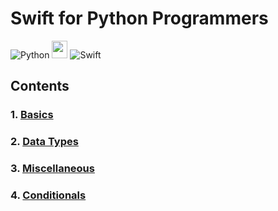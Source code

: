 # Swift for Python Programmers

![Python](https://img.shields.io/badge/python-3670A0?style=for-the-badge&logo=python&logoColor=ffdd54) <img src="https://png.pngtree.com/png-clipart/20190705/original/pngtree-vector-right-arrow-icon-png-image_4231911.jpg" width="25" height="28" /> ![Swift](https://img.shields.io/badge/swift-F54A2A?style=for-the-badge&logo=swift&logoColor=white)

## Contents

### 1. [Basics](./sections/basics-01.md)

### 2. [Data Types](./sections/datatypes-02.md)

### 3. [Miscellaneous](./sections/miscellaneous-03.md)

### 4. [Conditionals](./sections/conditionals-04.md)

